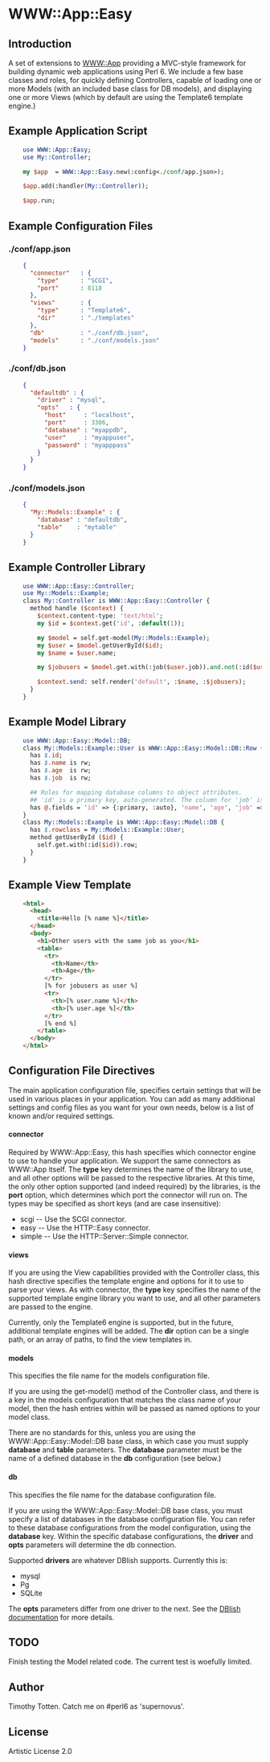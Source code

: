 # WWW::App::Easy

## Introduction

A set of extensions to [WWW::App](https://github.com/supernovus/www-app/) providing a MVC-style 
framework for building dynamic web applications using Perl 6. 
We include a few base classes and roles, for quickly defining Controllers, 
capable of loading one or more Models (with an included base class for DB models), 
and displaying one or more Views (which by default are using the Template6 template engine.)

## Example Application Script

```perl
    use WWW::App::Easy;
    use My::Controller;

    my $app  = WWW::App::Easy.new(:config<./conf/app.json>);

    $app.add(:handler(My::Controller));

    $app.run;
```

## Example Configuration Files

### ./conf/app.json

```json
    {
      "connector"   : {
        "type"      : "SCGI",
        "port"      : 8118
      },
      "views"       : {
        "type"      : "Template6",        
        "dir"       : "./templates"
      },
      "db"          : "./conf/db.json",
      "models"      : "./conf/models.json"
    }
```

### ./conf/db.json

```json
    {
      "defaultdb" : {
        "driver" : "mysql",
        "opts"   : {
          "host"     : "localhost",
          "port"     : 3306,
          "database" : "myappdb",
          "user"     : "myappuser",
          "password" : "myapppass"
        }
      }
    }
```

### ./conf/models.json

```json
    {
      "My::Models::Example" : {
        "database" : "defaultdb",
        "table"    : "mytable"
      }
    }
```

## Example Controller Library

```perl
    use WWW::App::Easy::Controller;
    use My::Models::Example;
    class My::Controller is WWW::App::Easy::Controller {
      method handle ($context) {
        $context.content-type: 'text/html';
        my $id = $context.get('id', :default(1));

        my $model = self.get-model(My::Models::Example);
        my $user = $model.getUserById($id);
        my $name = $user.name;

        my $jobusers = $model.get.with(:job($user.job)).and.not(:id($user.id)).rows;

        $context.send: self.render('default', :$name, :$jobusers);
      }
    }
```

## Example Model Library

```perl
    use WWW::App::Easy::Model::DB;
    class My::Models::Example::User is WWW::App::Easy::Model::DB::Row {
      has $.id;
      has $.name is rw;
      has $.age  is rw;
      has $.job  is rw;

      ## Rules for mapping database columns to object attributes.
      ## 'id' is a primary key, auto-generated. The column for 'job' is called 'position'.
      has @.fields = 'id' => {:primary, :auto}, 'name', 'age', 'job' => 'position';
    }
    class My::Models::Example is WWW::App::Easy::Model::DB {
      has $.rowclass = My::Models::Example::User;
      method getUserById ($id) {
        self.get.with(:id($id)).row;
      }
    }
```

## Example View Template

```html
    <html>
      <head>
        <title>Hello [% name %]</title>
      </head>
      <body>
        <h1>Other users with the same job as you</h1>
        <table>
          <tr>
            <th>Name</th>
            <th>Age</th>
          </tr>
          [% for jobusers as user %]
          <tr>
            <th>[% user.name %]</th>
            <th>[% user.age %]</th>
          </tr>
          [% end %]
        </table>
      </body>
    </html>
```

##  Configuration File Directives

The main application configuration file, specifies certain settings that will
be used in various places in your application. You can add as many additional
settings and config files as you want for your own needs, below is a list of known
and/or required settings.

#### connector

Required by WWW::App::Easy, this hash specifies which connector engine to use to handle
your application. We support the same connectors as WWW::App itself. The __type__ key
determines the name of the library to use, and all other options will be passed to the
respective libraries. At this time, the only other option supported (and indeed required)
by the libraries, is the __port__ option, which determines which port the connector will
run on. The types may be specified as short keys (and are case insensitive):

 * scgi -- Use the SCGI connector.
 * easy -- Use the HTTP::Easy connector.
 * simple -- Use the HTTP::Server::Simple connector.

#### views

If you are using the View capabilities provided with the Controller class, this hash
directive specifies the template engine and options for it to use to parse your views. 
As with connector, the __type__ key specifies the name of the supported template engine 
library you want to use, and all other parameters are passed to the engine.

Currently, only the Template6 engine is supported, but in the future, additional template
engines will be added. The __dir__ option can be a single path, or an array of paths, to find
the view templates in.

#### models

This specifies the file name for the models configuration file.

If you are using the get-model() method of the Controller class, and there is a key in the
models configuration that matches the class name of your model, then the hash entries within 
will be passed as named options to your model class. 

There are no standards for this, unless you are using the WWW::App::Easy::Model::DB base 
class, in which case you must supply __database__ and __table__ parameters. The __database__
parameter must be the name of a defined database in the __db__ configuration (see below.)

#### db

This specifies the file name for the database configuration file.

If you are using the WWW::App::Easy::Model::DB base class, you must specify a list of
databases in the database configuration file. You can refer to these database configurations
from the model configuration, using the __database__ key. Within the specific database
configurations, the __driver__ and __opts__ parameters will determine the db connection.

Supported __drivers__ are whatever DBIish supports. Currently this is:

  * mysql
  * Pg
  * SQLite

The __opts__ parameters differ from one driver to the next. 
See the [DBIish documentation](https://github.com/perl6/DBIish/) for more details.

## TODO

Finish testing the Model related code. The current test is woefully limited.

## Author

Timothy Totten. Catch me on #perl6 as 'supernovus'.

## License

Artistic License 2.0

